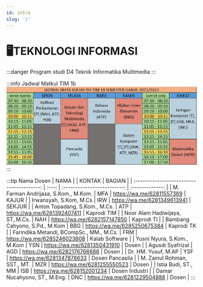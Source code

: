 ```yaml
---
id: intro
slug: '/'
---
```

# 🖥TEKNOLOGI INFORMASI
:::danger Program studi
D4 Teknik Informatika Multimedia
:::

:::info Jadwal Matkul TIM 1b
![Example banner](./assets/jadwal-matkul.png)
:::

:::tip Nama Dosen
|                   NAMA                    |       |           KONTAK            |     BAGIAN      |
| :---------------------------------------: | :---: | :-------------------------: | :-------------: |
|   M. Farman   Andrijasa, S.Kom., M.Kom.   |  MFA  |  https://wa.me/62811557369  |      KAJUR      |
|         Irwansyah,   S.Kom, M.Cs          |  IRW  | https://wa.me/6281349613941 |     SEKJUR      |
|      Anton   Topadang, S.Kom., M.Cs.      |  ATP  | https://wa.me/6281392407411 |   Kaprodi TIM   |
|     Noor Alam   Hadiwijaya, ST,.M.Cs.     |  NAH  | https://wa.me/6282157147850 |   Kaprodi TI    |
|      Bambang   Cahyono, S.Pd., M.Kom      |  BBG  | https://wa.me/6285250675384 |   Kaprodi TK    |
| Farindika   Metandi, BCompSc., MM., M.Cs. |  FRM  | https://wa.me/6285246023808 | Kalab Software  |
|       Yusni Nyura,   S.Kom., M.Kom        |  YSN  | https://wa.me/6281350431910 |      Dosen      |
|            Agusdi   Syafrizal             |  AGD  | https://wa.me/6282176766686 |      Dosen      |
|           Dr. HM. Yusuf,   M.AP           |  YSF  | https://wa.me/6281347878633 | Dosen Pancasila |
|       M. Zainul   Rohman, SST., MT.       |  MZR  | https://wa.me/6281255550523 |      Dosen      |
|           Istia Budi,   ST., MM           |  ISB  | https://wa.me/628152001234  | Dosen Industri  |
|      Damar   Nucahyono, ST., M.Eng.       |  DNC  | https://wa.me/6281229504888 |      Dosen      |
:::